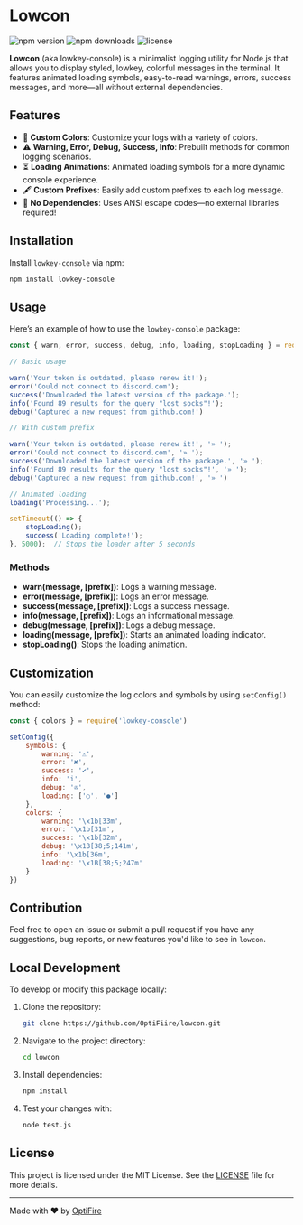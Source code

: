 # Lowcon

![npm version](https://img.shields.io/npm/v/lowkey-console)
![npm downloads](https://img.shields.io/npm/dt/lowkey-console)
![license](https://img.shields.io/npm/l/lowkey-console)

**Lowcon** (aka lowkey-console) is a minimalist logging utility for Node.js that allows you to display styled, lowkey, colorful messages in the terminal. It features animated loading symbols, easy-to-read warnings, errors, success messages, and more—all without external dependencies.

## Features

- 🎨 **Custom Colors**: Customize your logs with a variety of colors.
- ⚠️ **Warning, Error, Debug, Success, Info**: Prebuilt methods for common logging scenarios.
- ⏳ **Loading Animations**: Animated loading symbols for a more dynamic console experience.
- 🖋 **Custom Prefixes**: Easily add custom prefixes to each log message.
- 🎯 **No Dependencies**: Uses ANSI escape codes—no external libraries required!

## Installation

Install `lowkey-console` via npm:

```bash
npm install lowkey-console
```

## Usage

Here’s an example of how to use the `lowkey-console` package:

```js
const { warn, error, success, debug, info, loading, stopLoading } = require('lowkey-console');

// Basic usage

warn('Your token is outdated, please renew it!');
error('Could not connect to discord.com');
success('Downloaded the latest version of the package.');
info('Found 89 results for the query "lost socks"!');
debug('Captured a new request from github.com!')

// With custom prefix

warn('Your token is outdated, please renew it!', '» ');
error('Could not connect to discord.com', '» ');
success('Downloaded the latest version of the package.', '» ');
info('Found 89 results for the query "lost socks"!', '» ');
debug('Captured a new request from github.com!', '» ')

// Animated loading
loading('Processing...');

setTimeout(() => {
    stopLoading();
    success('Loading complete!');
}, 5000);  // Stops the loader after 5 seconds
```

### Methods

- **warn(message, [prefix])**: Logs a warning message.
- **error(message, [prefix])**: Logs an error message.
- **success(message, [prefix])**: Logs a success message.
- **info(message, [prefix])**: Logs an informational message.
- **debug(message, [prefix])**: Logs a debug message.
- **loading(message, [prefix])**: Starts an animated loading indicator.
- **stopLoading()**: Stops the loading animation.

## Customization

You can easily customize the log colors and symbols by using `setConfig()` method:

```js
const { colors } = require('lowkey-console')

setConfig({
    symbols: {
        warning: '⚠',
        error: '✘',
        success: '✔',
        info: 'i',
        debug: '✇',
        loading: ['○', '●']
    },
    colors: {
        warning: '\x1b[33m',
        error: '\x1b[31m',
        success: '\x1b[32m',
        debug: '\x1B[38;5;141m',
        info: '\x1b[36m',
        loading: '\x1B[38;5;247m'
    }
})
```

## Contribution

Feel free to open an issue or submit a pull request if you have any suggestions, bug reports, or new features you'd like to see in `lowcon`.

## Local Development

To develop or modify this package locally:

1. Clone the repository:
   ```bash
   git clone https://github.com/OptiFiire/lowcon.git
   ```
2. Navigate to the project directory:
   ```bash
   cd lowcon
   ```
3. Install dependencies:
   ```bash
   npm install
   ```
4. Test your changes with:
   ```bash
   node test.js
   ```

## License

This project is licensed under the MIT License. See the [LICENSE](LICENSE) file for more details.

---

Made with ❤️ by [OptiFire](https://github.com/OptiFiire)